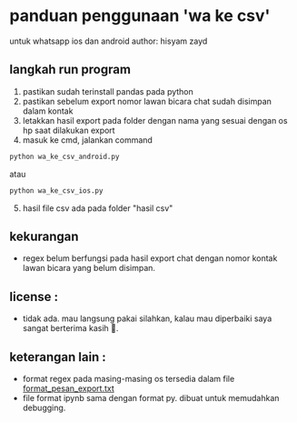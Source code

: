 # panduan penggunaan 'wa ke csv'
untuk whatsapp ios dan android
author: hisyam zayd

## langkah run program
1. pastikan sudah terinstall pandas pada python
2. pastikan sebelum export nomor lawan bicara chat sudah disimpan dalam kontak
3. letakkan hasil export pada folder dengan nama yang sesuai dengan os hp saat dilakukan export
4. masuk ke cmd, jalankan command 
```python
python wa_ke_csv_android.py
```
atau 
```python 
python wa_ke_csv_ios.py
```
5. hasil file csv ada pada folder "hasil csv"

## kekurangan
* regex belum berfungsi pada hasil export chat dengan nomor kontak lawan bicara yang belum disimpan.

## license :
* tidak ada. mau langsung pakai silahkan, kalau mau diperbaiki saya sangat berterima kasih 🙏.

## keterangan lain :
* format regex pada masing-masing os tersedia dalam file [format_pesan_export.txt](format_pesan_export.txt)
* file format ipynb sama dengan format py. dibuat untuk memudahkan debugging.